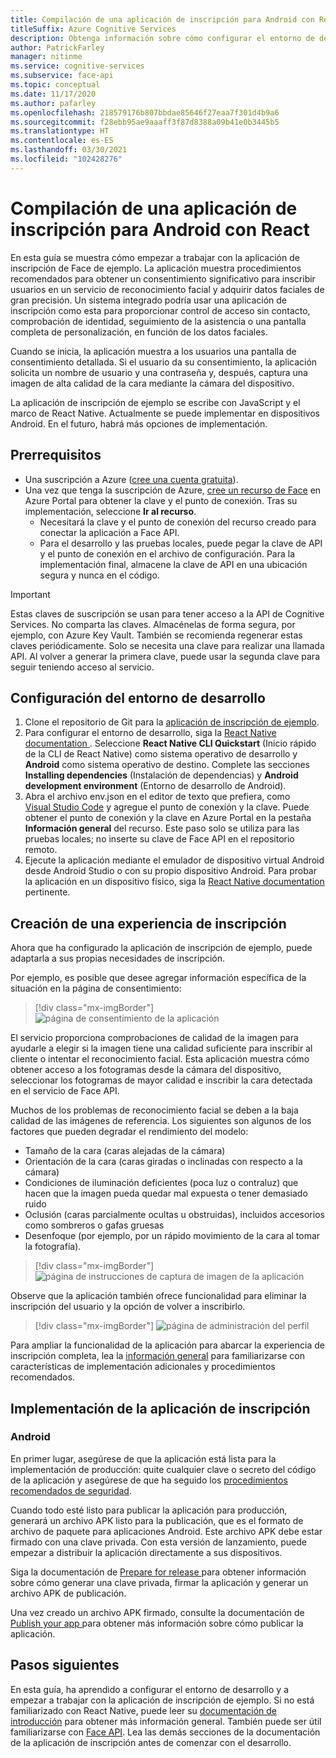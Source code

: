```yaml
---
title: Compilación de una aplicación de inscripción para Android con React
titleSuffix: Azure Cognitive Services
description: Obtenga información sobre cómo configurar el entorno de desarrollo e implementar una aplicación de inscripción de Face para obtener consentimiento de los clientes.
author: PatrickFarley
manager: nitinme
ms.service: cognitive-services
ms.subservice: face-api
ms.topic: conceptual
ms.date: 11/17/2020
ms.author: pafarley
ms.openlocfilehash: 218579176b807bbdae85646f27eaa7f301d4b9a6
ms.sourcegitcommit: f28ebb95ae9aaaff3f87d8388a09b41e0b3445b5
ms.translationtype: HT
ms.contentlocale: es-ES
ms.lasthandoff: 03/30/2021
ms.locfileid: "102428276"
---
```

# <a name="build-an-enrollment-app-for-android-with-react"></a>Compilación de una aplicación de inscripción para Android con React

En esta guía se muestra cómo empezar a trabajar con la aplicación de inscripción de Face de ejemplo. La aplicación muestra procedimientos recomendados para obtener un consentimiento significativo para inscribir usuarios en un servicio de reconocimiento facial y adquirir datos faciales de gran precisión. Un sistema integrado podría usar una aplicación de inscripción como esta para proporcionar control de acceso sin contacto, comprobación de identidad, seguimiento de la asistencia o una pantalla completa de personalización, en función de los datos faciales.

Cuando se inicia, la aplicación muestra a los usuarios una pantalla de consentimiento detallada. Si el usuario da su consentimiento, la aplicación solicita un nombre de usuario y una contraseña y, después, captura una imagen de alta calidad de la cara mediante la cámara del dispositivo.

La aplicación de inscripción de ejemplo se escribe con JavaScript y el marco de React Native. Actualmente se puede implementar en dispositivos Android. En el futuro, habrá más opciones de implementación.

## <a name="prerequisites"></a>Prerrequisitos 

* Una suscripción a Azure ([cree una cuenta gratuita](https://azure.microsoft.com/free/cognitive-services/)).  
* Una vez que tenga la suscripción de Azure, [cree un recurso de Face](https://portal.azure.com/#create/Microsoft.CognitiveServicesFace) en Azure Portal para obtener la clave y el punto de conexión. Tras su implementación, seleccione **Ir al recurso**.  
  * Necesitará la clave y el punto de conexión del recurso creado para conectar la aplicación a Face API.  
  * Para el desarrollo y las pruebas locales, puede pegar la clave de API y el punto de conexión en el archivo de configuración. Para la implementación final, almacene la clave de API en una ubicación segura y nunca en el código.  

> [!IMPORTANT]
> Estas claves de suscripción se usan para tener acceso a la API de Cognitive Services. No comparta las claves. Almacénelas de forma segura, por ejemplo, con Azure Key Vault. También se recomienda regenerar estas claves periódicamente. Solo se necesita una clave para realizar una llamada API. Al volver a generar la primera clave, puede usar la segunda clave para seguir teniendo acceso al servicio.

## <a name="set-up-the-development-environment"></a>Configuración del entorno de desarrollo

1. Clone el repositorio de Git para la [aplicación de inscripción de ejemplo](https://github.com/azure-samples/cognitive-services-FaceAPIEnrollmentSample).
1. Para configurar el entorno de desarrollo, siga la <a href="https://reactnative.dev/docs/environment-setup"  title="documentación de React Native"  target="_blank">React Native documentation </a>. Seleccione **React Native CLI Quickstart** (Inicio rápido de la CLI de React Native) como sistema operativo de desarrollo y **Android** como sistema operativo de destino. Complete las secciones **Installing dependencies** (Instalación de dependencias) y **Android development environment** (Entorno de desarrollo de Android).
1. Abra el archivo env.json en el editor de texto que prefiera, como [Visual Studio Code](https://code.visualstudio.com/) y agregue el punto de conexión y la clave. Puede obtener el punto de conexión y la clave en Azure Portal en la pestaña **Información general** del recurso. Este paso solo se utiliza para las pruebas locales; no inserte su clave de Face API en el repositorio remoto.
1. Ejecute la aplicación mediante el emulador de dispositivo virtual Android desde Android Studio o con su propio dispositivo Android. Para probar la aplicación en un dispositivo físico, siga la <a href="https://reactnative.dev/docs/running-on-device"  title="documentación de React Native"  target="_blank">React Native documentation </a> pertinente.  


## <a name="create-an-enrollment-experience"></a>Creación de una experiencia de inscripción  

Ahora que ha configurado la aplicación de inscripción de ejemplo, puede adaptarla a sus propias necesidades de inscripción.

Por ejemplo, es posible que desee agregar información específica de la situación en la página de consentimiento:

> [!div class="mx-imgBorder"]
> ![página de consentimiento de la aplicación](./media/enrollment-app/1-consent-1.jpg)

El servicio proporciona comprobaciones de calidad de la imagen para ayudarle a elegir si la imagen tiene una calidad suficiente para inscribir al cliente o intentar el reconocimiento facial. Esta aplicación muestra cómo obtener acceso a los fotogramas desde la cámara del dispositivo, seleccionar los fotogramas de mayor calidad e inscribir la cara detectada en el servicio de Face API. 

Muchos de los problemas de reconocimiento facial se deben a la baja calidad de las imágenes de referencia. Los siguientes son algunos de los factores que pueden degradar el rendimiento del modelo:
* Tamaño de la cara (caras alejadas de la cámara)
* Orientación de la cara (caras giradas o inclinadas con respecto a la cámara)
* Condiciones de iluminación deficientes (poca luz o contraluz) que hacen que la imagen pueda quedar mal expuesta o tener demasiado ruido
* Oclusión (caras parcialmente ocultas u obstruidas), incluidos accesorios como sombreros o gafas gruesas
* Desenfoque (por ejemplo, por un rápido movimiento de la cara al tomar la fotografía). 

> [!div class="mx-imgBorder"]
> ![página de instrucciones de captura de imagen de la aplicación](./media/enrollment-app/4-instruction.jpg)

Observe que la aplicación también ofrece funcionalidad para eliminar la inscripción del usuario y la opción de volver a inscribirlo.

> [!div class="mx-imgBorder"]
> ![página de administración del perfil](./media/enrollment-app/10-manage-2.jpg)

Para ampliar la funcionalidad de la aplicación para abarcar la experiencia de inscripción completa, lea la [información general](enrollment-overview.md) para familiarizarse con características de implementación adicionales y procedimientos recomendados.

## <a name="deploy-the-enrollment-app"></a>Implementación de la aplicación de inscripción

### <a name="android"></a>Android

En primer lugar, asegúrese de que la aplicación está lista para la implementación de producción: quite cualquier clave o secreto del código de la aplicación y asegúrese de que ha seguido los [procedimientos recomendados de seguridad](../cognitive-services-security.md?tabs=command-line%2ccsharp).

Cuando todo esté listo para publicar la aplicación para producción, generará un archivo APK listo para la publicación, que es el formato de archivo de paquete para aplicaciones Android. Este archivo APK debe estar firmado con una clave privada. Con esta versión de lanzamiento, puede empezar a distribuir la aplicación directamente a sus dispositivos. 

Siga la documentación de <a href="https://developer.android.com/studio/publish/preparing#publishing-build"  title="preparación para la publicación"  target="_blank">Prepare for release </a> para obtener información sobre cómo generar una clave privada, firmar la aplicación y generar un archivo APK de publicación.  

Una vez creado un archivo APK firmado, consulte la documentación de <a href="https://developer.android.com/studio/publish"  title="publicación de la aplicación"  target="_blank">Publish your app </a> para obtener más información sobre cómo publicar la aplicación.

## <a name="next-steps"></a>Pasos siguientes  

En esta guía, ha aprendido a configurar el entorno de desarrollo y a empezar a trabajar con la aplicación de inscripción de ejemplo. Si no está familiarizado con React Native, puede leer su [documentación de introducción](https://reactnative.dev/docs/getting-started) para obtener más información general. También puede ser útil familiarizarse con [Face API](Overview.md). Lea las demás secciones de la documentación de la aplicación de inscripción antes de comenzar con el desarrollo.